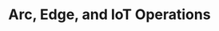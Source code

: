 ---
type: docs
title: "Arc, Edge, and IoT Operations"
linkTitle: "Arc, Edge, and IoT Operations"
weight: 10
description: >-
  The deployment scenarios in this section will show you how to work with Edge computing scenarios and Azure IoT Operations capabilities and features.
---